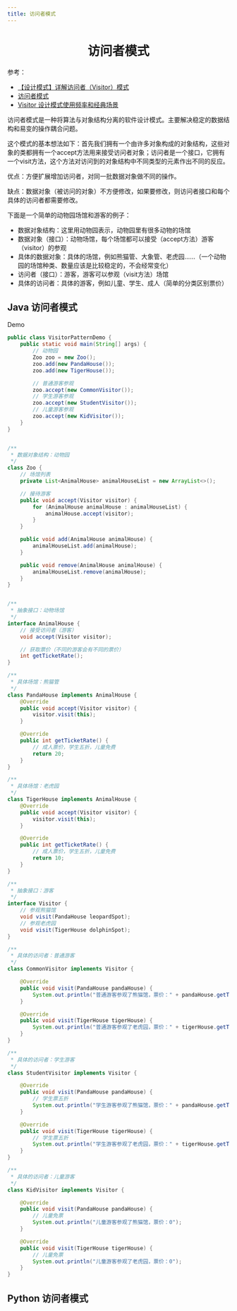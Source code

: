 ```yaml
---
title: 访问者模式
---
```



<h1 align='center'>访问者模式</h1>

参考：

- [【设计模式】详解访问者（Visitor）模式](https://cloud.tencent.com/developer/article/1755832)
- [访问者模式](https://www.runoob.com/design-pattern/visitor-pattern.html)
- [Visitor 设计模式使用频率和经典场景](https://www.zhihu.com/question/37236639/answer/218204649)



访问者模式是一种将算法与对象结构分离的软件设计模式。主要解决稳定的数据结构和易变的操作耦合问题。

这个模式的基本想法如下：首先我们拥有一个由许多对象构成的对象结构，这些对象的类都拥有一个accept方法用来接受访问者对象；访问者是一个接口，它拥有一个visit方法，这个方法对访问到的对象结构中不同类型的元素作出不同的反应。

优点：方便扩展增加访问者，对同一批数据对象做不同的操作。

缺点：数据对象（被访问的对象）不方便修改，如果要修改，则访问者接口和每个具体的访问者都需要修改。

下面是一个简单的动物园场馆和游客的例子：

- 数据对象结构：这里用动物园表示，动物园里有很多动物的场馆
- 数据对象（接口）：动物场馆，每个场馆都可以接受（accept方法）游客（visitor）的参观
- 具体的数据对象：具体的场馆，例如熊猫管、大象管、老虎园……（一个动物园的场馆种类、数量应该是比较稳定的，不会经常变化）
- 访问者（接口）：游客，游客可以参观（visit方法）场馆
- 具体的访问者：具体的游客，例如儿童、学生、成人（简单的分类区别票价）

## Java 访问者模式

Demo

```java
public class VisitorPatternDemo {
    public static void main(String[] args) {
        // 动物园
        Zoo zoo = new Zoo();
        zoo.add(new PandaHouse());
        zoo.add(new TigerHouse());

        // 普通游客参观
        zoo.accept(new CommonVisitor());
        // 学生游客参观
        zoo.accept(new StudentVisitor());
        // 儿童游客参观
        zoo.accept(new KidVisitor());
    }
}


/**
 * 数据对象结构：动物园
 */
class Zoo {
    // 场馆列表
    private List<AnimalHouse> animalHouseList = new ArrayList<>();

    // 接待游客
    public void accept(Visitor visitor) {
        for (AnimalHouse animalHouse : animalHouseList) {
            animalHouse.accept(visitor);
        }
    }

    public void add(AnimalHouse animalHouse) {
        animalHouseList.add(animalHouse);
    }

    public void remove(AnimalHouse animalHouse) {
        animalHouseList.remove(animalHouse);
    }
}


/**
 * 抽象接口：动物场馆
 */
interface AnimalHouse {
    // 接受访问者（游客）
    void accept(Visitor visitor);

    // 获取票价（不同的游客会有不同的票价）
    int getTicketRate();
}

/**
 * 具体场馆：熊猫管
 */
class PandaHouse implements AnimalHouse {
    @Override
    public void accept(Visitor visitor) {
        visitor.visit(this);
    }

    @Override
    public int getTicketRate() {
        // 成人票价，学生五折，儿童免费
        return 20;
    }
}

/**
 * 具体场馆：老虎园
 */
class TigerHouse implements AnimalHouse {
    @Override
    public void accept(Visitor visitor) {
        visitor.visit(this);
    }

    @Override
    public int getTicketRate() {
        // 成人票价，学生五折，儿童免费
        return 10;
    }
}

/**
 * 抽象接口：游客
 */
interface Visitor {
    // 参观熊猫馆
    void visit(PandaHouse leopardSpot);
    // 参观老虎园
    void visit(TigerHouse dolphinSpot);
}

/**
 * 具体的访问者：普通游客
 */
class CommonVisitor implements Visitor {

    @Override
    public void visit(PandaHouse pandaHouse) {
        System.out.println("普通游客参观了熊猫馆，票价：" + pandaHouse.getTicketRate());
    }

    @Override
    public void visit(TigerHouse tigerHouse) {
        System.out.println("普通游客参观了老虎园，票价：" + tigerHouse.getTicketRate());
    }
}

/**
 * 具体的访问者：学生游客
 */
class StudentVisitor implements Visitor {

    @Override
    public void visit(PandaHouse pandaHouse) {
        // 学生票五折
        System.out.println("学生游客参观了熊猫馆，票价：" + pandaHouse.getTicketRate() * 0.5);
    }

    @Override
    public void visit(TigerHouse tigerHouse) {
        // 学生票五折
        System.out.println("学生游客参观了老虎园，票价：" + tigerHouse.getTicketRate());
    }
}

/**
 * 具体的访问者：儿童游客
 */
class KidVisitor implements Visitor {

    @Override
    public void visit(PandaHouse pandaHouse) {
        // 儿童免票
        System.out.println("儿童游客参观了熊猫馆，票价：0");
    }

    @Override
    public void visit(TigerHouse tigerHouse) {
        // 儿童免票
        System.out.println("儿童游客参观了老虎园，票价：0");
    }
}
```

## Python 访问者模式